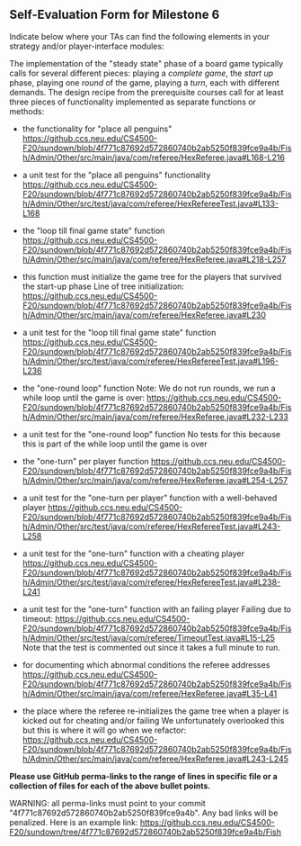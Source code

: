 ## Self-Evaluation Form for Milestone 6

Indicate below where your TAs can find the following elements in your strategy and/or player-interface modules:

The implementation of the "steady state" phase of a board game
typically calls for several different pieces: playing a *complete
game*, the *start up* phase, playing one *round* of the game, playing a *turn*,
each with different demands. The design recipe from the prerequisite courses call
for at least three pieces of functionality implemented as separate
functions or methods:

- the functionality for "place all penguins"
https://github.ccs.neu.edu/CS4500-F20/sundown/blob/4f771c87692d572860740b2ab5250f839fce9a4b/Fish/Admin/Other/src/main/java/com/referee/HexReferee.java#L168-L216

- a unit test for the "place all penguins" functionality
https://github.ccs.neu.edu/CS4500-F20/sundown/blob/4f771c87692d572860740b2ab5250f839fce9a4b/Fish/Admin/Other/src/test/java/com/referee/HexRefereeTest.java#L133-L168

- the "loop till final game state"  function
https://github.ccs.neu.edu/CS4500-F20/sundown/blob/4f771c87692d572860740b2ab5250f839fce9a4b/Fish/Admin/Other/src/main/java/com/referee/HexReferee.java#L218-L257

- this function must initialize the game tree for the players that survived the start-up phase
Line of tree initialization:
https://github.ccs.neu.edu/CS4500-F20/sundown/blob/4f771c87692d572860740b2ab5250f839fce9a4b/Fish/Admin/Other/src/main/java/com/referee/HexReferee.java#L230

- a unit test for the "loop till final game state"  function
https://github.ccs.neu.edu/CS4500-F20/sundown/blob/4f771c87692d572860740b2ab5250f839fce9a4b/Fish/Admin/Other/src/test/java/com/referee/HexRefereeTest.java#L196-L236


- the "one-round loop" function
Note: We do not run rounds, we run a while loop until the game is over:
https://github.ccs.neu.edu/CS4500-F20/sundown/blob/4f771c87692d572860740b2ab5250f839fce9a4b/Fish/Admin/Other/src/main/java/com/referee/HexReferee.java#L232-L233

- a unit test for the "one-round loop" function
No tests for this because this is part of the while loop until the game is over

- the "one-turn" per player function
https://github.ccs.neu.edu/CS4500-F20/sundown/blob/4f771c87692d572860740b2ab5250f839fce9a4b/Fish/Admin/Other/src/main/java/com/referee/HexReferee.java#L254-L257

- a unit test for the "one-turn per player" function with a well-behaved player
https://github.ccs.neu.edu/CS4500-F20/sundown/blob/4f771c87692d572860740b2ab5250f839fce9a4b/Fish/Admin/Other/src/test/java/com/referee/HexRefereeTest.java#L243-L258

- a unit test for the "one-turn" function with a cheating player
https://github.ccs.neu.edu/CS4500-F20/sundown/blob/4f771c87692d572860740b2ab5250f839fce9a4b/Fish/Admin/Other/src/test/java/com/referee/HexRefereeTest.java#L238-L241

- a unit test for the "one-turn" function with an failing player
Failing due to timeout:
https://github.ccs.neu.edu/CS4500-F20/sundown/blob/4f771c87692d572860740b2ab5250f839fce9a4b/Fish/Admin/Other/src/test/java/com/referee/TimeoutTest.java#L15-L25
Note that the test is commented out since it takes a full minute to run.

- for documenting which abnormal conditions the referee addresses
https://github.ccs.neu.edu/CS4500-F20/sundown/blob/4f771c87692d572860740b2ab5250f839fce9a4b/Fish/Admin/Other/src/main/java/com/referee/HexReferee.java#L35-L41

- the place where the referee re-initializes the game tree when a player is kicked out for cheating and/or failing
We unfortunately overlooked this but this is where it will go when we refactor:
https://github.ccs.neu.edu/CS4500-F20/sundown/blob/4f771c87692d572860740b2ab5250f839fce9a4b/Fish/Admin/Other/src/main/java/com/referee/HexReferee.java#L243-L245


**Please use GitHub perma-links to the range of lines in specific
file or a collection of files for each of the above bullet points.**

  WARNING: all perma-links must point to your commit "4f771c87692d572860740b2ab5250f839fce9a4b".
  Any bad links will be penalized.
  Here is an example link:
    <https://github.ccs.neu.edu/CS4500-F20/sundown/tree/4f771c87692d572860740b2ab5250f839fce9a4b/Fish>
